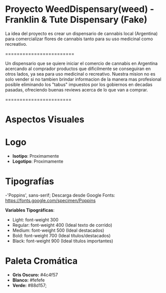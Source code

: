 # Proyecto WeedDispensary(weed) - Franklin & Tute Dispensary (Fake)

La idea del proyecto es crear un dispensario de cannabis local (Argentina) para comercializar flores de cannabis tanto
para su uso medicinal como recreativo.

========================

Un dispensario que se quiere iniciar el comercio de cannabis en Argentina acercando al comprador productos que dificilmente se conseguiran en otros lados, ya sea para uso medicinal o recreativo. Nuestra mision no es solo vender si no tambien brindar informacion de la manera mas profesional posible eliminando los "tabus" impuestos por los gobiernos en decadas pasadas, ofreciendo buenas reviews acerca de lo que van a comprar.

=======================

# Aspectos Visuales

# Logo
- **Isotipo**: Proximamente
- **Logotipo**: Proximamente

# Tipografías
-'Poppins', sans-serif;
Descarga desde Google Fonts: https://fonts.google.com/specimen/Poppins
<link href="https://fonts.googleapis.com/css?family=Poppins:300,300i,400,400i,500,500i,600,600i,700&display=swap" rel="stylesheet">

**Variables Tipográficas**:
- Light: font-weight 300
- Regular: font-weight 400 (Ideal texto de corrido)
- Medium: font-weight 500 (Ideal destacados)
- Bold: font-weight 700 (Ideal títulos/destacados)
- Black: font-weight 900 (Ideal títulos importantes)

# Paleta Cromática
- **Gris Oscuro:** #4c4f57
- **Blanco:** #fefefe
- **Verde:** #88d157;
